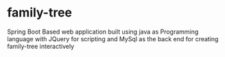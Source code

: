 # family-tree
Spring Boot Based web application built using java as Programming language with JQuery for scripting and MySql as the back end for creating family-tree interactively
